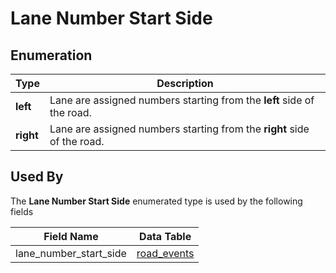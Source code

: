 # Lane Number Start Side

## Enumeration
Type | Description
--- | ---
**left** | Lane are assigned numbers starting from the **left** side of the road.
**right** | Lane are assigned numbers starting from the **right** side of the road.

## Used By
The **Lane Number Start Side** enumerated type is used by the following fields

Field Name | Data Table
--- | ---
lane_number_start_side | [road_events](/feed-content/data-tables/road_events.md)
